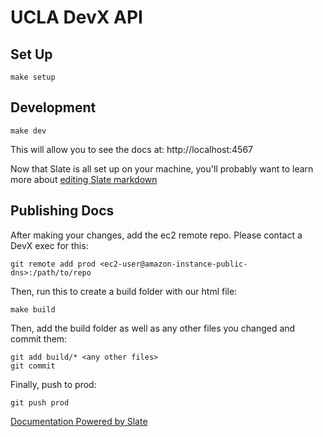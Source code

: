 # UCLA DevX API

## Set Up

```shell
make setup
```

## Development

```shell
make dev
```

This will allow you to see the docs at: http://localhost:4567

Now that Slate is all set up on your machine, you'll probably want to learn more about [editing Slate markdown](https://github.com/lord/slate/wiki/Markdown-Syntax)

## Publishing Docs

After making your changes, add the ec2 remote repo. Please contact a DevX exec for this:
```shell
git remote add prod <ec2-user@amazon-instance-public-dns>:/path/to/repo
```

Then, run this to create a build folder with our html file:
```shell
make build
```

Then, add the build folder as well as any other files you changed and commit them:
```shell
git add build/* <any other files>
git commit
```

Finally, push to prod:
```shell
git push prod
```

<a href='https://github.com/lord/slate'>Documentation Powered by Slate</a>